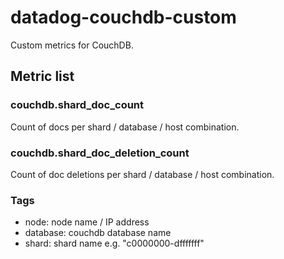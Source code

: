 # datadog-couchdb-custom
Custom metrics for CouchDB.

## Metric list

### couchdb.shard_doc_count
Count of docs per shard / database / host combination.

### couchdb.shard_doc_deletion_count
Count of doc deletions per shard / database / host combination.

### Tags
* node: node name / IP address
* database: couchdb database name
* shard: shard name e.g. "c0000000-dfffffff"
